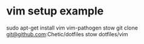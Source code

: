 vim setup example
=========================
sudo apt-get install vim vim-pathogen stow
git clone git@github.com:Chetic/dotfiles
stow dotfiles/vim

